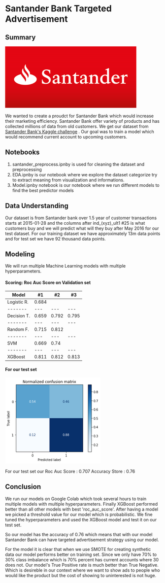 # Santander Bank Targeted Advertisement

## Summary

![Santander Bank](front_page.png)

We wanted to create a proudct for Santander Bank which would increase their marketing efficiency. Santander Bank offer variety of products and has collected millions of data from old customers. We get our dataset from [Santander Bank's Kaggle challenge](https://www.kaggle.com/c/santander-product-recommendation) . Our goal was to train a model which would recommend current account to upcoming customers.

## Notebooks

1. santander_preprocess.ipnby is used for cleaning the dataset and preprocessing
2. EDA.ipnby is our notebook where we explore the dataset categorize try to extract meaning from visualization and informations.
3. Model.ipnby notebook is our notebook where we run different models to find the best predictor models


## Data Understanding

Our dataset is from Santander bank over 1.5 year of customer transactions starts at 2015-01-28 and the columns after ind_(xyz)_ult1 #25 is what customers buy and we will predict what will they buy after May 2016 for our test dataset. For our training dataset we have approximately 13m data points  and for test set we have 92 thousand data points.

## Modeling

We will run multiple Machine Learning models with multiple hyperparameters.

#### Scoring: Roc Auc Score on Validation set

|    Model   | #1    | #2    | #3
|   -------  | ---   | ---   | ---
| Logistic R.| 0.684 |       |
|   -------  | ---   | ---   | ---
| Decision T.| 0.659 | 0.792 | 0.795
|   -------  | ---   | ---   | ---
|  Random F. | 0.715 | 0.812 |
|   -------  | ---   | ---   | ---
|     SVM    | 0.669 | 0.74  |
|   -------  | ---   | ---   | ---
|   XGBoost  | 0.811 | 0.812 | 0.813

#### For our test set

![Confusion Matrix](./images/image.png)


For our test set our 
Roc Auc Score : 0.707
Accuracy Store : 0.76


## Conclusion

We run our models on Google Colab which took several hours to train multiple models with multiple hyperparameters. Finally XGBoost performed better than all other models with best 'roc_auc_score'. After having a model we picked a threshold value for our model which is probabilistic. We fine tuned the hyperparameters and used the XGBoost model and test it on our test set.

So our model has the accuracy of 0.76 which means that with our model Santander Bank can have targeted advertisement strategy using our model.

For the model it is clear that when we use SMOTE for creating synthetic data our model performs better on training set. Since we only have 70% to 30% class imbalance which is 70% percent has current accounts where 30 does not. Our model's True Positive rate is much better than True Negative. Which is desireble in our context where we want to show ads to people who would like the product but the cost of showing to uninterested is not huge. 

